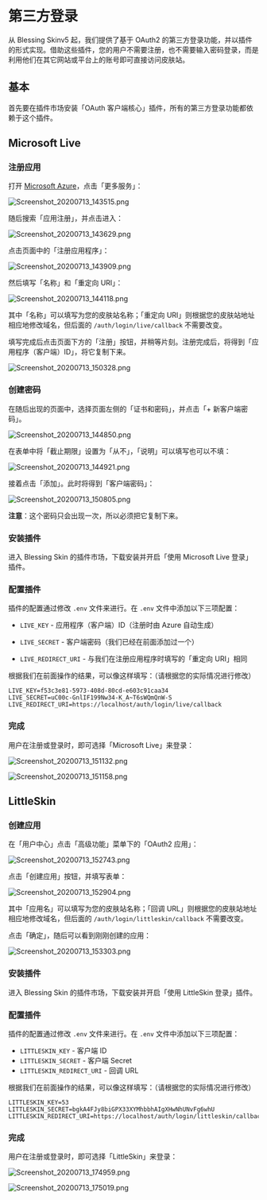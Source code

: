 # 第三方登录

从 Blessing Skinv5 起，我们提供了基于 OAuth2 的第三方登录功能，并以插件的形式实现。借助这些插件，您的用户不需要注册，也不需要输入密码登录，而是利用他们在其它网站或平台上的账号即可直接访问皮肤站。

## 基本

首先要在插件市场安装「OAuth 客户端核心」插件，所有的第三方登录功能都依赖于这个插件。

## Microsoft Live

### 注册应用

打开 [Microsoft Azure](https://portal.azure.com/)，点击「更多服务」：

![Screenshot_20200713_143515.png](https://i.loli.net/2020/07/13/IkhcFadqiUrfYPQ.png)

随后搜索「应用注册」，并点击进入：

![Screenshot_20200713_143629.png](https://i.loli.net/2020/07/13/HeAyG3sv89MR1Wo.png)

点击页面中的「注册应用程序」：

![Screenshot_20200713_143909.png](https://i.loli.net/2020/07/13/lrxyMtE7Qob3Jc2.png)

然后填写「名称」和「重定向 URI」：

![Screenshot_20200713_144118.png](https://i.loli.net/2020/07/13/9ngb7k3wtrDT5zc.png)

其中「名称」可以填写为您的皮肤站名称；「重定向 URI」则根据您的皮肤站地址相应地修改域名，但后面的 `/auth/login/live/callback` 不需要改变。

填写完成后点击页面下方的「注册」按钮，并稍等片刻。注册完成后，将得到「应用程序（客户端）ID」，将它复制下来。

![Screenshot_20200713_150328.png](https://i.loli.net/2020/07/13/BPEOTpHVNb1WLus.png)

### 创建密码

在随后出现的页面中，选择页面左侧的「证书和密码」，并点击「+ 新客户端密码」。

![Screenshot_20200713_144850.png](https://i.loli.net/2020/07/13/2i3G8MmSK97JhoY.png)

在表单中将「截止期限」设置为「从不」，「说明」可以填写也可以不填：

![Screenshot_20200713_144921.png](https://i.loli.net/2020/07/13/ZET6qkRWObvmlFu.png)

接着点击「添加」。此时将得到「客户端密码」：

![Screenshot_20200713_150805.png](https://i.loli.net/2020/07/13/OtTxNumLY91cpnb.png)

**注意**：这个密码只会出现一次，所以必须把它复制下来。

### 安装插件

进入 Blessing Skin 的插件市场，下载安装并开启「使用 Microsoft Live 登录」插件。

### 配置插件

插件的配置通过修改 `.env` 文件来进行。在 `.env` 文件中添加以下三项配置：

- `LIVE_KEY` - 应用程序（客户端）ID（注册时由 Azure 自动生成）

- `LIVE_SECRET` - 客户端密码（我们已经在前面添加过一个）

- `LIVE_REDIRECT_URI` - 与我们在注册应用程序时填写的「重定向 URI」相同

根据我们在前面操作的结果，可以像这样填写：（请根据您的实际情况进行修改）

```
LIVE_KEY=f53c3e81-5973-408d-80cd-e603c91caa34
LIVE_SECRET=uC00c-GnlIF199Nw34-K_A~T6sWQmQnW-S
LIVE_REDIRECT_URI=https://localhost/auth/login/live/callback
```

### 完成

用户在注册或登录时，即可选择「Microsoft Live」来登录：

![Screenshot_20200713_151132.png](https://i.loli.net/2020/07/13/F3TQZ1tGVsImgWD.png)

![Screenshot_20200713_151158.png](https://i.loli.net/2020/07/13/xAXh3JLmZwnv1cz.png)

## LittleSkin

### 创建应用

在「用户中心」点击「高级功能」菜单下的「OAuth2 应用」：

![Screenshot_20200713_152743.png](https://i.loli.net/2020/07/13/AoHYj1ngkGzVMdu.png)

点击「创建应用」按钮，并填写表单：

![Screenshot_20200713_152904.png](https://i.loli.net/2020/07/13/4GphFc7WC6rwn8U.png)

其中「应用名」可以填写为您的皮肤站名称；「回调 URL」则根据您的皮肤站地址相应地修改域名，但后面的 `/auth/login/littleskin/callback` 不需要改变。

点击「确定」，随后可以看到刚刚创建的应用：

![Screenshot_20200713_153303.png](https://i.loli.net/2020/07/13/edpgfMz9CnqLJGy.png)

### 安装插件

进入 Blessing Skin 的插件市场，下载安装并开启「使用 LittleSkin 登录」插件。

### 配置插件

插件的配置通过修改 `.env` 文件来进行。在 `.env` 文件中添加以下三项配置：

- `LITTLESKIN_KEY` - 客户端 ID
- `LITTLESKIN_SECRET` - 客户端 Secret
- `LITTLESKIN_REDIRECT_URI` - 回调 URL

根据我们在前面操作的结果，可以像这样填写：（请根据您的实际情况进行修改）

```
LITTLESKIN_KEY=53
LITTLESKIN_SECRET=bgkA4FJy8biGPX33XYMhbbhAIgXHwNhUNvFg6whU
LITTLESKIN_REDIRECT_URI=https://localhost/auth/login/littleskin/callback
```

### 完成

用户在注册或登录时，即可选择「LittleSkin」来登录：

![Screenshot_20200713_174959.png](https://i.loli.net/2020/07/13/esklFQ3MngJVEpa.png)

![Screenshot_20200713_175019.png](https://i.loli.net/2020/07/13/WqEN9c34yXZbCrL.png)
